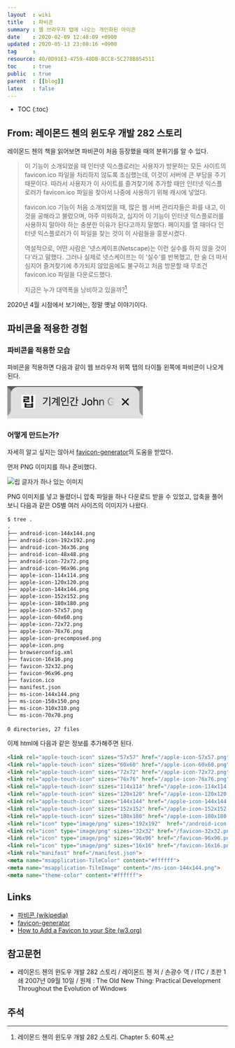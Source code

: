 ```yaml
---
layout  : wiki
title   : 파비콘
summary : 웹 브라우저 탭에 나오는 개인화된 아이콘
date    : 2020-02-09 12:48:09 +0900
updated : 2020-05-13 23:08:16 +0900
tag     : 
resource: 40/0D91E3-4759-48DB-BCC8-5C278B854511
toc     : true
public  : true
parent  : [[blog]]
latex   : false
---
```

* TOC
{:toc}

## From: 레이몬드 첸의 윈도우 개발 282 스토리

레이몬드 첸의 책을 읽어보면 파비콘이 처음 등장했을 때의 분위기를 알 수 있다.

> 이 기능이 소개되었을 때 인터넷 익스플로러는 사용자가 방문하는 모든 사이트의 favicon.ico 파일을 처리하지 않도록 조심했는데, 이것이 서버에 큰 부담을 주기 때문이다.
따라서 사용자가 이 사이트를 즐겨찾기에 추가할 때만 인터넷 익스플로러가 favicon.ico 파일을 찾아서 나중에 사용하기 위해 캐시에 넣었다.
>
> favicon.ico 기능이 처음 소개되었을 때, 많은 웹 서버 관리자들은 화를 내고, 이것을 공해라고 불렀으며, 아주 미워하고, 심지어 이 기능이 인터넷 익스플로러를 사용하지 말아야 하는 충분한 이유가 된다고까지 말했다. 페이지를 열 때마다 인터넷 익스플로러가 이 파일을 찾는 것이 이 사람들을 흥분시켰다.
>
> 역설적으로, 어떤 사람은 '넷스케이프(Netscape)는 이런 실수를 하지 않을 것이다'라고 말했다. 그러나 실제로 넷스케이프는 이 '실수'를 반복했고, 한 술 더 떠서 심지어 즐겨찾기에 추가되지 않았음에도 불구하고 처음 방문할 때 무조건 favicon.ico 파일을 다운로드했다.
>
> 지금은 누가 대역폭을 낭비하고 있을까?[^raymond-60]

2020년 4월 시점에서 보기에는, 정말 옛날 이야기이다.


## 파비콘을 적용한 경험
### 파비콘을 적용한 모습

파비콘을 적용하면 다음과 같이 웹 브라우저 위쪽 탭의 타이틀 왼쪽에 파비콘이 나오게 된다.

![파비콘을 적용한 모습]( /resource/40/0D91E3-4759-48DB-BCC8-5C278B854511/favicon.png )

### 어떻게 만드는가?

자세히 알고 싶지는 않아서 [favicon-generator][generator]의 도움을 받았다.

먼저 PNG 이미지를 하나 준비했다.

![립 글자가 하나 있는 이미지]( /resource/johngrib.png )

PNG 이미지를 넣고 돌렸더니 압축 파일을 하나 다운로드 받을 수 있었고, 압축을 풀어 보니 다음과 같은 OS별 여러 사이즈의 이미지가 나왔다.

```
$ tree .
.
├── android-icon-144x144.png
├── android-icon-192x192.png
├── android-icon-36x36.png
├── android-icon-48x48.png
├── android-icon-72x72.png
├── android-icon-96x96.png
├── apple-icon-114x114.png
├── apple-icon-120x120.png
├── apple-icon-144x144.png
├── apple-icon-152x152.png
├── apple-icon-180x180.png
├── apple-icon-57x57.png
├── apple-icon-60x60.png
├── apple-icon-72x72.png
├── apple-icon-76x76.png
├── apple-icon-precomposed.png
├── apple-icon.png
├── browserconfig.xml
├── favicon-16x16.png
├── favicon-32x32.png
├── favicon-96x96.png
├── favicon.ico
├── manifest.json
├── ms-icon-144x144.png
├── ms-icon-150x150.png
├── ms-icon-310x310.png
└── ms-icon-70x70.png

0 directories, 27 files
```

이제 html에 다음과 같은 정보를 추가해주면 된다.

```html
<link rel="apple-touch-icon" sizes="57x57" href="/apple-icon-57x57.png">
<link rel="apple-touch-icon" sizes="60x60" href="/apple-icon-60x60.png">
<link rel="apple-touch-icon" sizes="72x72" href="/apple-icon-72x72.png">
<link rel="apple-touch-icon" sizes="76x76" href="/apple-icon-76x76.png">
<link rel="apple-touch-icon" sizes="114x114" href="/apple-icon-114x114.png">
<link rel="apple-touch-icon" sizes="120x120" href="/apple-icon-120x120.png">
<link rel="apple-touch-icon" sizes="144x144" href="/apple-icon-144x144.png">
<link rel="apple-touch-icon" sizes="152x152" href="/apple-icon-152x152.png">
<link rel="apple-touch-icon" sizes="180x180" href="/apple-icon-180x180.png">
<link rel="icon" type="image/png" sizes="192x192"  href="/android-icon-192x192.png">
<link rel="icon" type="image/png" sizes="32x32" href="/favicon-32x32.png">
<link rel="icon" type="image/png" sizes="96x96" href="/favicon-96x96.png">
<link rel="icon" type="image/png" sizes="16x16" href="/favicon-16x16.png">
<link rel="manifest" href="/manifest.json">
<meta name="msapplication-TileColor" content="#ffffff">
<meta name="msapplication-TileImage" content="/ms-icon-144x144.png">
<meta name="theme-color" content="#ffffff">
```

## Links

- [파비콘 (wikipedia)][wikipedia]
- [favicon-generator][generator]
- [How to Add a Favicon to your Site (w3.org)]( https://www.w3.org/2005/10/howto-favicon )

[wikipedia]: https://ko.wikipedia.org/wiki/파비콘
[generator]: https://www.favicon-generator.org/

## 참고문헌

- 레이몬드 첸의 윈도우 개발 282 스토리 / 레이몬드 첸 저 / 손광수 역 / ITC / 초판 1쇄 2007년 09월 10일 / 원제 : The Old New Thing: Practical Development Throughout the Evolution of Windows

## 주석

[^raymond-60]: 레이몬드 첸의 윈도우 개발 282 스토리. Chapter 5. 60쪽.

